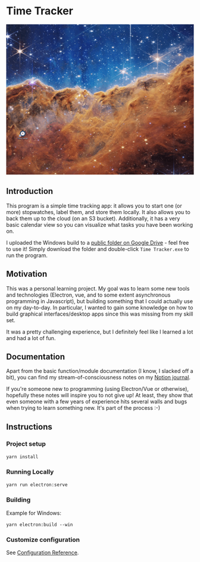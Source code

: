 # Time Tracker

![](https://github.com/FredericoCoelhoNunes/time-tracker/blob/main/media/time_tracker.gif)

## Introduction

This program is a simple time tracking app: it allows you to start one (or more) stopwatches, label them, and store them locally. It also allows you to back them up to the cloud (on an S3 bucket).
Additionally, it has a very basic calendar view so you can visualize what tasks you have been working on.

I uploaded the Windows build to a [public folder on Google Drive](https://drive.google.com/drive/folders/1f2wcjaUyDnQgC1Ney5x3MIJ2tN_e3NUt?usp=sharing) - feel free to use it! Simply download the folder and double-click `Time Tracker.exe` to run the program.

## Motivation

This was a personal learning project. My goal was to learn some new tools and technologies (Electron, vue, and to some extent asynchronous programming in Javascript), but building something that I could actually use on my day-to-day. In particular, I wanted to gain some knowledge on how to build graphical interfaces/desktop apps since this was missing from my skill set.

It was a pretty challenging experience, but I definitely feel like I learned a lot and had a lot of fun.

## Documentation

Apart from the basic function/module documentation (I know, I slacked off a bit), you can find my stream-of-consciousness notes on my [Notion journal](https://mountainous-racer-570.notion.site/Time-Tracker-App-dbcdf257709347e7a706d8add3c08ec9).

If you're someone new to programming (using Electron/Vue or otherwise), hopefully these notes will inspire you to not give up! At least, they show that even someone with a few years of experience hits several walls and bugs when trying to learn something new. It's part of the process :-)

## Instructions

### Project setup
```
yarn install
```

### Running Locally
```
yarn run electron:serve
```

### Building

Example for Windows:
```
yarn electron:build --win
```

### Customize configuration
See [Configuration Reference](https://cli.vuejs.org/config/).
